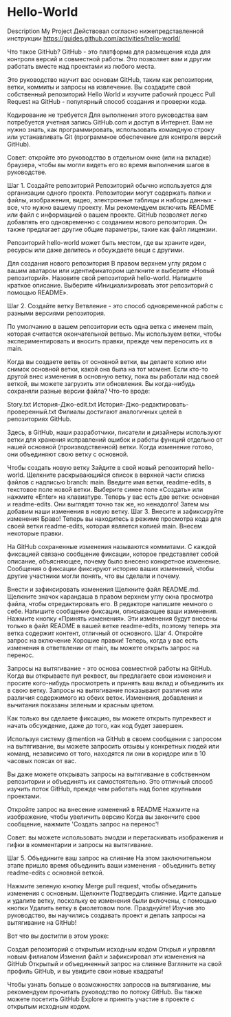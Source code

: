 # Hello-World
Description My Project
Действовал согласно нижепредставленной инструкции
https://guides.github.com/activities/hello-world/

Что такое GitHub?
GitHub - это платформа для размещения кода для контроля версий и совместной работы. Это позволяет вам и другим работать вместе над проектами из любого места.

Это руководство научит вас основам GitHub, таким как репозитории, ветки, коммиты и запросы на извлечение. Вы создадите свой собственный репозиторий Hello World и изучите рабочий процесс Pull Request на GitHub - популярный способ создания и проверки кода.

Кодирование не требуется
Для выполнения этого руководства вам потребуется учетная запись GitHub.com и доступ в Интернет. Вам не нужно знать, как программировать, использовать командную строку или устанавливать Git (программное обеспечение для контроля версий GitHub).

Совет: откройте это руководство в отдельном окне (или на вкладке) браузера, чтобы вы могли видеть его во время выполнения шагов в руководстве.

Шаг 1. Создайте репозиторий
Репозиторий обычно используется для организации одного проекта. Репозитории могут содержать папки и файлы, изображения, видео, электронные таблицы и наборы данных - все, что нужно вашему проекту. Мы рекомендуем включить README или файл с информацией о вашем проекте. GitHub позволяет легко добавлять его одновременно с созданием нового репозитория. Он также предлагает другие общие параметры, такие как файл лицензии.

Репозиторий hello-world может быть местом, где вы храните идеи, ресурсы или даже делитесь и обсуждаете вещи с другими.

Для создания нового репозитория
В правом верхнем углу рядом с вашим аватаром или идентификатором щелкните и выберите «Новый репозиторий».
Назовите свой репозиторий hello-world.
Напишите краткое описание.
Выберите «Инициализировать этот репозиторий с помощью README».

Шаг 2. Создайте ветку
Ветвление - это способ одновременной работы с разными версиями репозитория.

По умолчанию в вашем репозитории есть одна ветка с именем main, которая считается окончательной ветвью. Мы используем ветки, чтобы экспериментировать и вносить правки, прежде чем переносить их в main.


Когда вы создаете ветвь от основной ветки, вы делаете копию или снимок основной ветки, какой она была на тот момент. Если кто-то другой внес изменения в основную ветку, пока вы работали над своей веткой, вы можете загрузить эти обновления.
Вы когда-нибудь сохраняли разные версии файла? Что-то вроде:

Story.txt
История-Джо-edit.txt
История-Джо-редактировать-проверенный.txt
Филиалы достигают аналогичных целей в репозиториях GitHub.

Здесь, в GitHub, наши разработчики, писатели и дизайнеры используют ветки для хранения исправлений ошибок и работы функций отдельно от нашей основной (производственной) ветки. Когда изменение готово, они объединяют свою ветку с основной.

Чтобы создать новую ветку
Зайдите в свой новый репозиторий hello-world.
Щелкните раскрывающийся список в верхней части списка файлов с надписью branch: main.
Введите имя ветки, readme-edits, в текстовое поле новой ветки.
Выберите синее поле «Создать» или нажмите «Enter» на клавиатуре.
Теперь у вас есть две ветки: основная и readme-edits. Они выглядят точно так же, но ненадолго! Затем мы добавим наши изменения в новую ветку.
Шаг 3. Внесите и зафиксируйте изменения
Браво! Теперь вы находитесь в режиме просмотра кода для своей ветки readme-edits, которая является копией main. Внесем некоторые правки.

На GitHub сохраненные изменения называются коммитами. С каждой фиксацией связано сообщение фиксации, которое представляет собой описание, объясняющее, почему было внесено конкретное изменение. Сообщения о фиксации фиксируют историю ваших изменений, чтобы другие участники могли понять, что вы сделали и почему.

Внести и зафиксировать изменения
Щелкните файл README.md.
Щелкните значок карандаша в правом верхнем углу окна просмотра файла, чтобы отредактировать его.
В редакторе напишите немного о себе.
Напишите сообщение фиксации, описывающее ваши изменения.
Нажмите кнопку «Принять изменения».
Эти изменения будут внесены только в файл README в вашей ветке readme-edits, поэтому теперь эта ветка содержит контент, отличный от основного.
Шаг 4. Откройте запрос на включение
Хорошие правки! Теперь, когда у вас есть изменения в ответвлении от main, вы можете открыть запрос на перенос.

Запросы на вытягивание - это основа совместной работы на GitHub. Когда вы открываете пул реквест, вы предлагаете свои изменения и просите кого-нибудь просмотреть и принять ваш вклад и объединить их в свою ветку. Запросы на вытягивание показывают различия или различия содержимого из обеих веток. Изменения, добавления и вычитания показаны зеленым и красным цветом.

Как только вы сделаете фиксацию, вы можете открыть пулреквест и начать обсуждение, даже до того, как код будет завершен.

Используя систему @mention на GitHub в своем сообщении с запросом на вытягивание, вы можете запросить отзывы у конкретных людей или команд, независимо от того, находятся ли они в коридоре или в 10 часовых поясах от вас.

Вы даже можете открывать запросы на вытягивание в собственном репозитории и объединять их самостоятельно. Это отличный способ изучить поток GitHub, прежде чем работать над более крупными проектами.

Откройте запрос на внесение изменений в README
Нажмите на изображение, чтобы увеличить версию
Когда вы закончите свое сообщение, нажмите 'Создать запрос на перенос'!

Совет: вы можете использовать эмодзи и перетаскивать изображения и гифки в комментарии и запросы на вытягивание.


Шаг 5. Объедините ваш запрос на слияние
На этом заключительном этапе пришло время объединить ваши изменения - объединить ветку readme-edits с основной веткой.

Нажмите зеленую кнопку Merge pull request, чтобы объединить изменения с основным.
Щелкните Подтвердить слияние.
Идите дальше и удалите ветку, поскольку ее изменения были включены, с помощью кнопки Удалить ветку в фиолетовом поле.
Празднуйте!
Изучив это руководство, вы научились создавать проект и делать запросы на вытягивание на GitHub!

Вот что вы достигли в этом уроке:

Создал репозиторий с открытым исходным кодом
Открыл и управлял новым филиалом
Изменил файл и зафиксировал эти изменения на GitHub
Открытый и объединенный запрос на слияние
Взгляните на свой профиль GitHub, и вы увидите свои новые квадраты!

Чтобы узнать больше о возможностях запросов на вытягивание, мы рекомендуем прочитать руководство по потоку GitHub. Вы также можете посетить GitHub Explore и принять участие в проекте с открытым исходным кодом.
